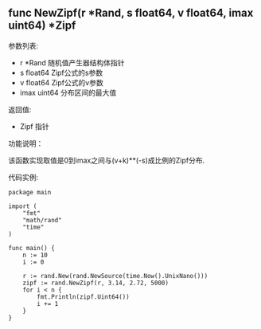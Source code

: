 ## func NewZipf(r *Rand, s float64, v float64, imax uint64) *Zipf

参数列表:

- r *Rand 随机值产生器结构体指针
- s float64 Zipf公式的s参数
- v float64 Zipf公式的v参数
- imax uint64 分布区间的最大值


返回值:

- Zipf 指针

功能说明：

该函数实现取值是0到imax之间与(v+k)**(-s)成比例的Zipf分布.


代码实例:

	package main

	import (
		"fmt"
		"math/rand"
		"time"
	)

	func main() {
		n := 10
		i := 0

		r := rand.New(rand.NewSource(time.Now().UnixNano()))
		zipf := rand.NewZipf(r, 3.14, 2.72, 5000)
		for i < n {
			fmt.Println(zipf.Uint64())
			i += 1
		}
	}








